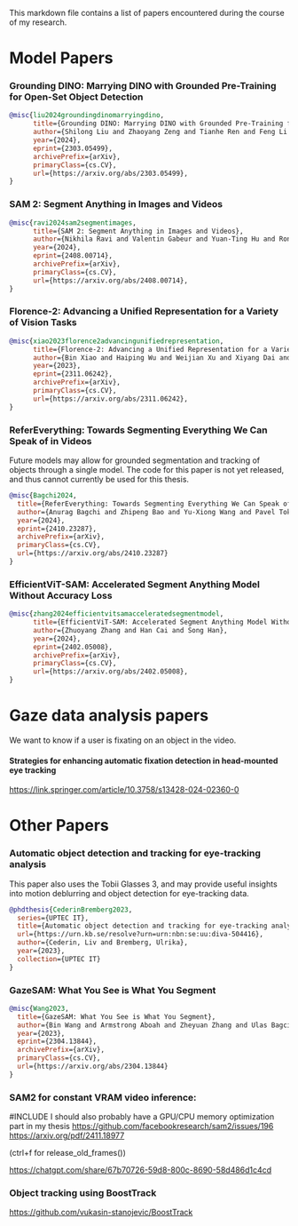 This markdown file contains a list of papers encountered during the course of my research. 

# Model Papers

### Grounding DINO: Marrying DINO with Grounded Pre-Training for Open-Set Object Detection

```bibtex
@misc{liu2024groundingdinomarryingdino,
      title={Grounding DINO: Marrying DINO with Grounded Pre-Training for Open-Set Object Detection}, 
      author={Shilong Liu and Zhaoyang Zeng and Tianhe Ren and Feng Li and Hao Zhang and Jie Yang and Qing Jiang and Chunyuan Li and Jianwei Yang and Hang Su and Jun Zhu and Lei Zhang},
      year={2024},
      eprint={2303.05499},
      archivePrefix={arXiv},
      primaryClass={cs.CV},
      url={https://arxiv.org/abs/2303.05499}, 
}
```

### SAM 2: Segment Anything in Images and Videos

```bibtex
@misc{ravi2024sam2segmentimages,
      title={SAM 2: Segment Anything in Images and Videos}, 
      author={Nikhila Ravi and Valentin Gabeur and Yuan-Ting Hu and Ronghang Hu and Chaitanya Ryali and Tengyu Ma and Haitham Khedr and Roman Rädle and Chloe Rolland and Laura Gustafson and Eric Mintun and Junting Pan and Kalyan Vasudev Alwala and Nicolas Carion and Chao-Yuan Wu and Ross Girshick and Piotr Dollár and Christoph Feichtenhofer},
      year={2024},
      eprint={2408.00714},
      archivePrefix={arXiv},
      primaryClass={cs.CV},
      url={https://arxiv.org/abs/2408.00714}, 
}
```

### Florence-2: Advancing a Unified Representation for a Variety of Vision Tasks

```bibtex
@misc{xiao2023florence2advancingunifiedrepresentation,
      title={Florence-2: Advancing a Unified Representation for a Variety of Vision Tasks}, 
      author={Bin Xiao and Haiping Wu and Weijian Xu and Xiyang Dai and Houdong Hu and Yumao Lu and Michael Zeng and Ce Liu and Lu Yuan},
      year={2023},
      eprint={2311.06242},
      archivePrefix={arXiv},
      primaryClass={cs.CV},
      url={https://arxiv.org/abs/2311.06242}, 
}
```

### ReferEverything: Towards Segmenting Everything We Can Speak of in Videos

Future models may allow for grounded segmentation and tracking of objects through a single model.
The code for this paper is not yet released, and thus cannot currently be used for this thesis. 

```bibtex
@misc{Bagchi2024,
  title={ReferEverything: Towards Segmenting Everything We Can Speak of in Videos}, 
  author={Anurag Bagchi and Zhipeng Bao and Yu-Xiong Wang and Pavel Tokmakov and Martial Hebert},
  year={2024},
  eprint={2410.23287},
  archivePrefix={arXiv},
  primaryClass={cs.CV},
  url={https://arxiv.org/abs/2410.23287}
}
```

### EfficientViT-SAM: Accelerated Segment Anything Model Without Accuracy Loss

```bibtex
@misc{zhang2024efficientvitsamacceleratedsegmentmodel,
      title={EfficientViT-SAM: Accelerated Segment Anything Model Without Accuracy Loss}, 
      author={Zhuoyang Zhang and Han Cai and Song Han},
      year={2024},
      eprint={2402.05008},
      archivePrefix={arXiv},
      primaryClass={cs.CV},
      url={https://arxiv.org/abs/2402.05008}, 
}
```

# Gaze data analysis papers

We want to know if a user is fixating on an object in the video.

#### Strategies for enhancing automatic fixation detection in head-mounted eye tracking

https://link.springer.com/article/10.3758/s13428-024-02360-0


# Other Papers

### Automatic object detection and tracking for eye-tracking analysis

This paper also uses the Tobii Glasses 3, and may provide useful insights into motion deblurring and object detection for eye-tracking data.

```bibtex
@phdthesis{CederinBremberg2023, 
  series={UPTEC IT}, 
  title={Automatic object detection and tracking for eye-tracking analysis}, 
  url={https://urn.kb.se/resolve?urn=urn:nbn:se:uu:diva-504416}, 
  author={Cederin, Liv and Bremberg, Ulrika}, 
  year={2023}, 
  collection={UPTEC IT} 
}
```

### GazeSAM: What You See is What You Segment

```bibtex
@misc{Wang2023,
  title={GazeSAM: What You See is What You Segment}, 
  author={Bin Wang and Armstrong Aboah and Zheyuan Zhang and Ulas Bagci},
  year={2023},
  eprint={2304.13844},
  archivePrefix={arXiv},
  primaryClass={cs.CV},
  url={https://arxiv.org/abs/2304.13844}
}
```

### SAM2 for constant VRAM video inference:
#INCLUDE I should also probably have a GPU/CPU memory optimization part in my thesis
https://github.com/facebookresearch/sam2/issues/196
https://arxiv.org/pdf/2411.18977 


(ctrl+f for release_old_frames())

https://chatgpt.com/share/67b70726-59d8-800c-8690-58d486d1c4cd

### Object tracking using BoostTrack

https://github.com/vukasin-stanojevic/BoostTrack


